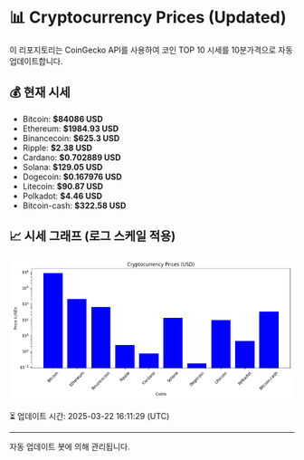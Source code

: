 
# 📊 Cryptocurrency Prices (Updated)

이 리포지토리는 CoinGecko API를 사용하여 코인 TOP 10 시세를 10분가격으로 자동 업데이트합니다.

## 💰 현재 시세
- Bitcoin: **$84086 USD**
- Ethereum: **$1984.93 USD**
- Binancecoin: **$625.3 USD**
- Ripple: **$2.38 USD**
- Cardano: **$0.702889 USD**
- Solana: **$129.05 USD**
- Dogecoin: **$0.167976 USD**
- Litecoin: **$90.87 USD**
- Polkadot: **$4.46 USD**
- Bitcoin-cash: **$322.58 USD**

## 📈 시세 그래프 (로그 스케일 적용)
![Crypto Prices](crypto_prices.png)

⏳ 업데이트 시간: 2025-03-22 16:11:29 (UTC)

---
자동 업데이트 봇에 의해 관리됩니다.
